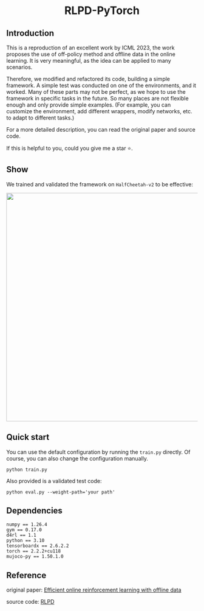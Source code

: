 # <p align="center">RLPD-PyTorch</p>

## Introduction
This is a reproduction of an excellent work by ICML 2023, the work proposes the use of off-policy method and offline data in the online learning. It is very meaningful, as the idea can be applied to many scenarios.

Therefore, we modified and refactored its code, building a simple framework. A simple test was conducted on one of the environments, and it worked. Many of these parts may not be perfect, as we hope to use the framework in specific tasks in the future. So many places are not flexible enough and only provide simple examples. (For example, you can customize the environment, add different wrappers, modify networks, etc. to adapt to different tasks.)

For a more detailed description, you can read the original paper and source code.

If this is helpful to you, could you give me a star :star:.

## Show
We trained and validated the framework on ```HalfCheetah-v2``` to be effective:

<div align=center>
<img src="demo/demo001.gif" width="600px">
</div>

## Quick start
You can use the default configuration by running the ```train.py``` directly. Of course, you can also change the configuration manually.
```
python train.py
```

Also provided is a validated test code:
```
python eval.py --weight-path='your path'
```
## Dependencies
```
numpy == 1.26.4
gym == 0.17.0
d4rl == 1.1
python == 3.10
tensorboardx == 2.6.2.2
torch == 2.2.2+cu118
mujoco-py == 1.50.1.0
```

## Reference
original paper: [Efficient online reinforcement learning with offline data](https://dl.acm.org/doi/abs/10.5555/3618408.3618475)

source code: [RLPD](https://github.com/ikostrikov/rlpd)
